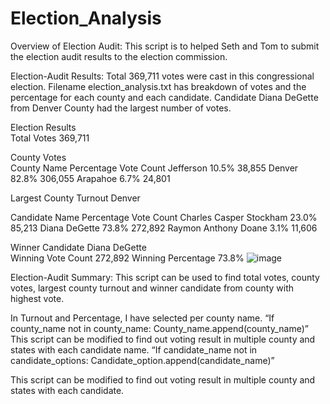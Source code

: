 # Election_Analysis
Overview of Election Audit: This script is to helped Seth and Tom to submit the election audit results to the election commission.

Election-Audit Results: Total 369,711 votes were cast in this congressional election. Filename election_analysis.txt has breakdown of votes and the percentage for each county and each candidate.  Candidate Diana DeGette from Denver County had the largest number of votes.

Election Results		
Total Votes	369,711	
		
County Votes		
County Name	Percentage	Vote Count
Jefferson	10.5%	38,855
Denver	82.8%	306,055
Arapahoe	6.7%	24,801
		
Largest County Turnout	Denver	
		
Candidate Name	Percentage	Vote Count
Charles Casper Stockham	23.0%	85,213
Diana DeGette	73.8%	272,892
Raymon Anthony Doane	3.1%	11,606
		
Winner Candidate	Diana DeGette	
Winning Vote Count	272,892	
Winning Percentage	73.8%	![image](https://user-images.githubusercontent.com/96352959/149558422-c4864c20-41e1-4507-bbd1-982407479552.png)


Election-Audit Summary: This script can be used to find total votes, county votes, largest county turnout and winner candidate from county with highest vote.

In Turnout and Percentage, I have selected per county name.
“If county_name not in county_name:
County_name.append(county_name)”
This script can be modified to find out voting result in multiple county and states with each candidate name.
“If candidate_name not in candidate_options:
Candidate_option.append(candidate_name)”

This script can be modified to find out voting result in multiple county and states with each candidate.
